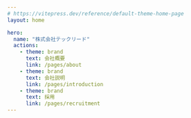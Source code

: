 ```yaml
---
# https://vitepress.dev/reference/default-theme-home-page
layout: home

hero:
  name: "株式会社テックリード"
  actions:
    - theme: brand
      text: 会社概要
      link: /pages/about
    - theme: brand
      text: 会社説明
      link: /pages/introduction
    - theme: brand
      text: 採用
      link: /pages/recruitment
---
```

